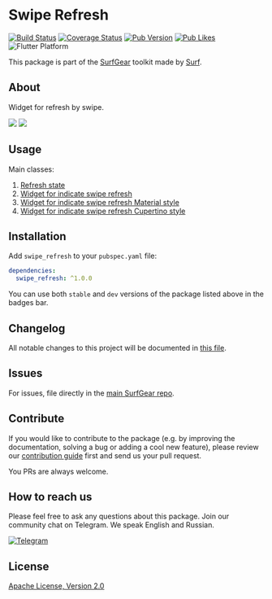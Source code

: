# Swipe Refresh

[![Build Status](https://github.com/surfstudio/SurfGear/workflows/build/badge.svg)](https://github.com/surfstudio/SurfGear)
[![Coverage Status](https://codecov.io/gh/surfstudio/SurfGear/branch/dev/graph/badge.svg?flag=swipe_refresh)](https://codecov.io/gh/surfstudio/SurfGear)
[![Pub Version](https://img.shields.io/pub/v/swipe_refresh)](https://pub.dev/packages/swipe_refresh)
[![Pub Likes](https://badgen.net/pub/likes/swipe_refresh)](https://pub.dev/packages/swipe_refresh)
![Flutter Platform](https://badgen.net/pub/flutter-platform/swipe_refresh)

This package is part of the [SurfGear](https://github.com/surfstudio/SurfGear) toolkit made by [Surf](https://surf.ru).

## About

Widget for refresh by swipe.

![](media/material.gif)
![](media/cupertino.gif)

## Usage

Main classes:

1. [Refresh state](lib/src/swipe_refresh_state.dart)
2. [Widget for indicate swipe refresh](lib/src/swipe_refresh.dart)
3. [Widget for indicate swipe refresh Material style](lib/src/material_swipe_refresh.dart)
4. [Widget for indicate swipe refresh Cupertino style](lib/src/cupertino_swipe_refresh.dart)

## Installation

Add `swipe_refresh` to your `pubspec.yaml` file:

```yaml
dependencies:
  swipe_refresh: ^1.0.0
```

You can use both `stable` and `dev` versions of the package listed above in the badges bar.

## Changelog

All notable changes to this project will be documented in [this file](./CHANGELOG.md).

## Issues

For issues, file directly in the [main SurfGear repo](https://github.com/surfstudio/SurfGear).

## Contribute

If you would like to contribute to the package (e.g. by improving the documentation, solving a bug or adding a cool new feature), please review our [contribution guide](../../CONTRIBUTING.md) first and send us your pull request.

You PRs are always welcome.

## How to reach us

Please feel free to ask any questions about this package. Join our community chat on Telegram. We speak English and Russian.

[![Telegram](https://img.shields.io/badge/chat-on%20Telegram-blue.svg)](https://t.me/SurfGear)

## License

[Apache License, Version 2.0](https://www.apache.org/licenses/LICENSE-2.0)
